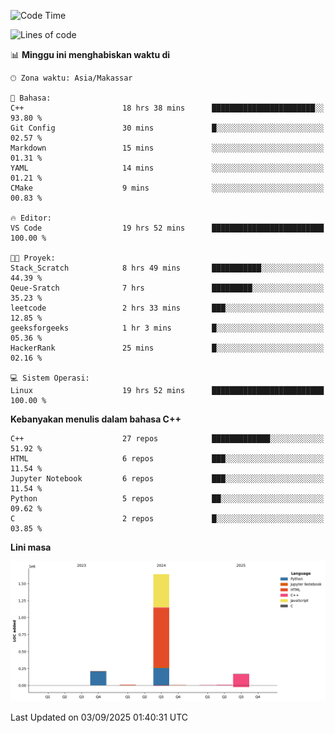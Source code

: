 <!--START_SECTION:waka-->
![Code Time](http://img.shields.io/badge/Code%20Time-438%20hrs%2036%20mins-blue)

![Lines of code](https://img.shields.io/badge/Sejak%20Hello%20World%20aku%20telah%20menulis-2.0%20million%20baris%20kode-blue)

📊 **Minggu ini menghabiskan waktu di** 

```text
🕑︎ Zona waktu: Asia/Makassar

💬 Bahasa: 
C++                      18 hrs 38 mins      ███████████████████████░░   93.80 % 
Git Config               30 mins             █░░░░░░░░░░░░░░░░░░░░░░░░   02.57 % 
Markdown                 15 mins             ░░░░░░░░░░░░░░░░░░░░░░░░░   01.31 % 
YAML                     14 mins             ░░░░░░░░░░░░░░░░░░░░░░░░░   01.21 % 
CMake                    9 mins              ░░░░░░░░░░░░░░░░░░░░░░░░░   00.83 % 

🔥 Editor: 
VS Code                  19 hrs 52 mins      █████████████████████████   100.00 % 

🐱‍💻 Proyek: 
Stack_Scratch            8 hrs 49 mins       ███████████░░░░░░░░░░░░░░   44.39 % 
Qeue-Sratch              7 hrs               █████████░░░░░░░░░░░░░░░░   35.23 % 
leetcode                 2 hrs 33 mins       ███░░░░░░░░░░░░░░░░░░░░░░   12.85 % 
geeksforgeeks            1 hr 3 mins         █░░░░░░░░░░░░░░░░░░░░░░░░   05.36 % 
HackerRank               25 mins             █░░░░░░░░░░░░░░░░░░░░░░░░   02.16 % 

💻 Sistem Operasi: 
Linux                    19 hrs 52 mins      █████████████████████████   100.00 % 
```

**Kebanyakan menulis dalam bahasa C++** 

```text
C++                      27 repos            █████████████░░░░░░░░░░░░   51.92 % 
HTML                     6 repos             ███░░░░░░░░░░░░░░░░░░░░░░   11.54 % 
Jupyter Notebook         6 repos             ███░░░░░░░░░░░░░░░░░░░░░░   11.54 % 
Python                   5 repos             ██░░░░░░░░░░░░░░░░░░░░░░░   09.62 % 
C                        2 repos             █░░░░░░░░░░░░░░░░░░░░░░░░   03.85 % 
```



**Lini masa**

![Lines of Code chart](https://raw.githubusercontent.com/yusuf601/yusuf601/main/assets/bar_graph.png)


 Last Updated on 03/09/2025 01:40:31 UTC
<!--END_SECTION:waka-->

